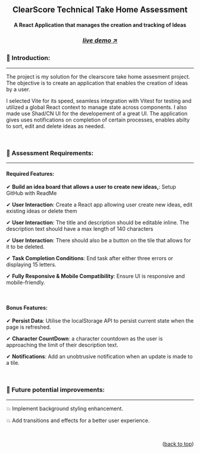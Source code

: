 <a name="readme-top"></a>

<!-- -------------------------------------------------------------------------- -->
<!-- HEADING STUFF  -->
<div align="center">
  <h2>ClearScore Technical Take Home Assessment</h2>
  <h4>A React Application that manages the creation and tracking of Ideas<h4>
  <h3> 
    <a href='https://technical-take-home-assesment.vercel.app/' target='_blank'>
      <h5>live demo ↗</h5>
    </a>
  </h3>
</div>

<!-- -------------------------------------------------------------------------- -->

### 👋 Introduction:

---

The project is my solution for the clearscore take home assesment project. The objective is to create an application that enables the creation of ideas by a user.

I selected Vite for its speed, seamless integration with Vitest for testing and utilized a global React context to manage state across components. I also made use Shad/CN UI for the developement of a great UI. The application gives uses notifications on completion of certain processes, enables abilty to sort, edit and delete ideas as needed.

<br/>

<!-- -------------------------------------------------------------------------- -->
<!-- DEMO IMAGES  -->
<!-- <div align=center>
<a href='https://thymia-mutaremalcolms-projects.vercel.app/' align=center>
    <img src="./src/assets/GitHub/mobile-demo.png" alt="Demo-Mobile-View" title="Demo-Image-Mobile" width="170" height="255">    
    <img src="./src/assets/GitHub/desktop-demo.png" alt="Demo-Desktop-View" title="Demo-Image-Desktop" width="400" height="250"> 
</a>
</div>
<br> -->

<!-- -------------------------------------------------------------------------- -->

### 🔑 Assessment Requirements:

---

#### Required Features:

✔ **Build an idea board that allows a user to create new ideas,**: Setup GitHub with ReadMe

✔ **User Interaction**: Create a React app allowing user create new ideas, edit existing ideas or delete them

✔ **User Interaction**: The title and description should be editable inline. The description text should have a max length of 140 characters

✔ **User Interaction**: There should also be a button on the tile that allows for it to be deleted.

✔ **Task Completion Conditions**: End task after either three errors or displaying 15 letters.


✔ **Fully Responsive & Mobile Compatibility**: Ensure UI is responsive and mobile-friendly.

<br/>

#### Bonus Features:

✔ **Persist Data**: Utilise the localStorage API to persist current state when the page is refreshed.

✔ **Character CountDown**: a character countdown as the user is approaching the limit of their description text.

✔ **Notifications**: Add an unobtrusive notification when an update is made to a tile.


<br/>

<!-- -------------------------------------------------------------------------- -->

### 🎯 Future potential improvements:

---

💥 Implement background styling enhancement.

💥 Add transitions and effects for a better user experience.

<br/>

<!-- -------------------------------------------------------------------------- -->
<p align="right">(<a href="#readme-top">back to top</a>)</p>

<br/> <br/>

